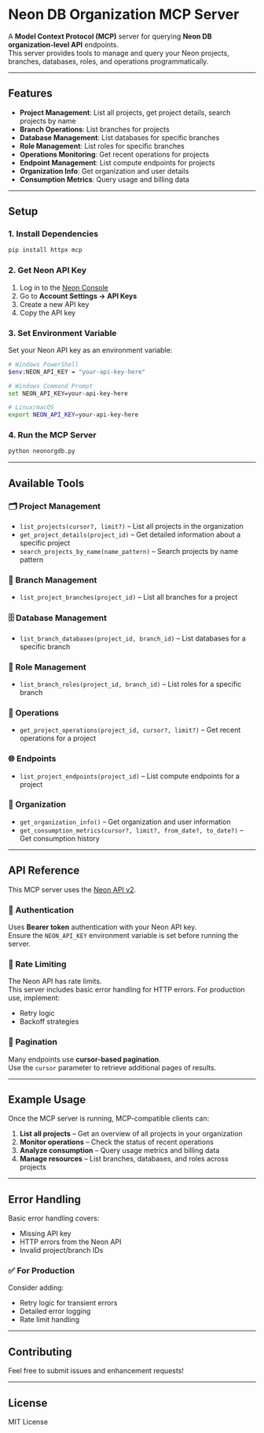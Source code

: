 # Neon DB Organization MCP Server

A **Model Context Protocol (MCP)** server for querying **Neon DB organization-level API** endpoints.  
This server provides tools to manage and query your Neon projects, branches, databases, roles, and operations programmatically.

---

## Features

- **Project Management**: List all projects, get project details, search projects by name  
- **Branch Operations**: List branches for projects  
- **Database Management**: List databases for specific branches  
- **Role Management**: List roles for specific branches  
- **Operations Monitoring**: Get recent operations for projects  
- **Endpoint Management**: List compute endpoints for projects  
- **Organization Info**: Get organization and user details  
- **Consumption Metrics**: Query usage and billing data

---

## Setup

### 1. Install Dependencies

```bash
pip install httpx mcp
```

### 2. Get Neon API Key

1. Log in to the [Neon Console](https://console.neon.tech/)
2. Go to **Account Settings → API Keys**
3. Create a new API key
4. Copy the API key

### 3. Set Environment Variable

Set your Neon API key as an environment variable:

```bash
# Windows PowerShell
$env:NEON_API_KEY = "your-api-key-here"

# Windows Command Prompt
set NEON_API_KEY=your-api-key-here

# Linux/macOS
export NEON_API_KEY=your-api-key-here
```

### 4. Run the MCP Server

```bash
python neonorgdb.py
```

---

## Available Tools

### 🗂️ Project Management

- `list_projects(cursor?, limit?)` – List all projects in the organization  
- `get_project_details(project_id)` – Get detailed information about a specific project  
- `search_projects_by_name(name_pattern)` – Search projects by name pattern

### 🌿 Branch Management

- `list_project_branches(project_id)` – List all branches for a project

### 🗄️ Database Management

- `list_branch_databases(project_id, branch_id)` – List databases for a specific branch

### 👤 Role Management

- `list_branch_roles(project_id, branch_id)` – List roles for a specific branch

### 🧾 Operations

- `get_project_operations(project_id, cursor?, limit?)` – Get recent operations for a project

### 🌐 Endpoints

- `list_project_endpoints(project_id)` – List compute endpoints for a project

### 🏢 Organization

- `get_organization_info()` – Get organization and user information  
- `get_consumption_metrics(cursor?, limit?, from_date?, to_date?)` – Get consumption history

---

## API Reference

This MCP server uses the [Neon API v2](https://api-docs.neon.tech/reference/getting-started-with-neon-api).

### 🔐 Authentication

Uses **Bearer token** authentication with your Neon API key.  
Ensure the `NEON_API_KEY` environment variable is set before running the server.

### 🚦 Rate Limiting

The Neon API has rate limits.  
This server includes basic error handling for HTTP errors. For production use, implement:

- Retry logic
- Backoff strategies

### 🔄 Pagination

Many endpoints use **cursor-based pagination**.  
Use the `cursor` parameter to retrieve additional pages of results.

---

## Example Usage

Once the MCP server is running, MCP-compatible clients can:

1. **List all projects** – Get an overview of all projects in your organization  
2. **Monitor operations** – Check the status of recent operations  
3. **Analyze consumption** – Query usage metrics and billing data  
4. **Manage resources** – List branches, databases, and roles across projects

---

## Error Handling

Basic error handling covers:

- Missing API key
- HTTP errors from the Neon API
- Invalid project/branch IDs

### ✅ For Production

Consider adding:

- Retry logic for transient errors  
- Detailed error logging  
- Rate limit handling

---

## Contributing

Feel free to submit issues and enhancement requests!

---

## License

MIT License
